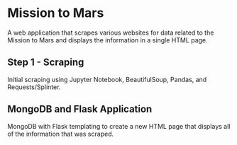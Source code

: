 ﻿# Mission to Mars

A web application that scrapes various websites for data related to the Mission to Mars and displays the information in a single HTML page. 
## Step 1 - Scraping

Initial scraping using Jupyter Notebook, BeautifulSoup, Pandas, and Requests/Splinter.




##  MongoDB and Flask Application

 MongoDB with Flask templating to create a new HTML page that displays all of the information that was scraped.
